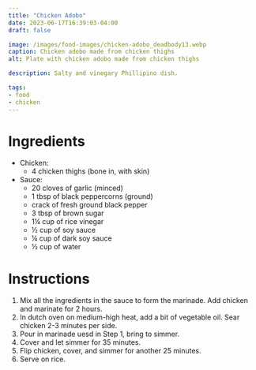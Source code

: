 ```yaml
---
title: "Chicken Adobo"
date: 2023-06-17T16:39:03-04:00
draft: false

image: /images/food-images/chicken-adobo_deadbody13.webp
caption: Chicken adobo made from chicken thighs
alt: Plate with chicken adobo made from chicken thighs

description: Salty and vinegary Phillipino dish.

tags:
- food
- chicken
---
```


# Ingredients
- Chicken:
    - 4 chicken thighs (bone in, with skin)
- Sauce:
    - 20 cloves of garlic (minced)
    - 1 tbsp of black peppercorns (ground)
    - crack of fresh ground black pepper
    - 3 tbsp of brown sugar
    - 1&frac14; cup of rice vinegar
    - &frac12; cup of soy sauce
    - &frac14; cup of dark soy sauce
    - &frac12; cup of water

# Instructions
1. Mix all the ingredients in the sauce to form the marinade. Add chicken and marinate for 2 hours.
1. In dutch oven on medium-high heat, add a bit of vegetable oil. Sear chicken 2-3 minutes per side.
1. Pour in marinade uesd in Step 1, bring to simmer. 
1. Cover and let simmer for 35 minutes.
1. Flip chicken, cover, and simmer for another 25 minutes.
1. Serve on rice.

<div class="footnotes">

</div>
